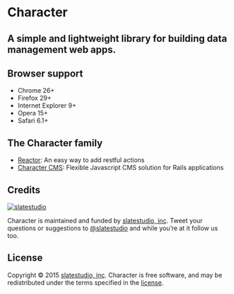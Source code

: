 # Character

## A simple and lightweight library for building data management web apps.

## Browser support

- Chrome 26+
- Firefox 29+
- Internet Explorer 9+
- Opera 15+
- Safari 6.1+

## The Character family

- [Reactor](https://github.com/slate-studio/reactor): An easy way to add restful actions
- [Character CMS](https://github.com/slate-studio/chr-cms): Flexible Javascript CMS solution for Rails applications

## Credits

[![slatestudio](http://images.thoughtbot.com/bourbon/thoughtbot-logo.svg)](http://slatestudio.com)

Character is maintained and funded by [slatestudio, inc](http://slatestudio.com). Tweet your questions or suggestions to [@slatestudio](https://twitter.com/slatestudio) and while you’re at it follow us too.

## License

Copyright © 2015 [slatestudio, inc](http://slatestudio.com). Character is free software, and may be redistributed under the terms specified in the [license](LICENSE.md).